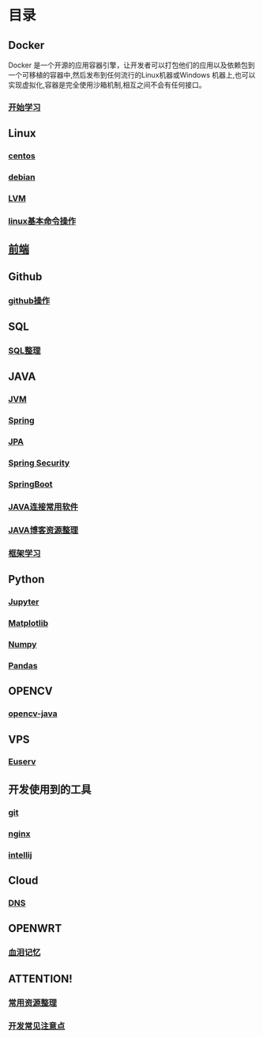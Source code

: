 # 目录
## Docker
Docker 是一个开源的应用容器引擎，让开发者可以打包他们的应用以及依赖包到一个可移植的容器中,然后发布到任何流行的Linux机器或Windows 机器上,也可以实现虚拟化,容器是完全使用沙箱机制,相互之间不会有任何接口。

### [开始学习](../docker/docker-install.md)

## Linux
### [centos](../linux/centos.md)

### [debian](../linux/debian.md)

### [LVM](../linux/LVM.md)

### [linux基本命令操作](../linux/linux.md)

## [前端](../fronted/css.md)

## Github

### [github操作](../github/github.md)

## SQL
### [SQL整理](../sql/sql.md)

## JAVA
### [JVM](../java/jvm.md)

### [Spring](../java/spring.md)

### [JPA](../java/jpa.md)

### [Spring Security](../java/spring-security.md)

### [SpringBoot](../java/springboot.md)

### [JAVA连接常用软件](../java/java-connect.md)

### [JAVA博客资源整理](../java/java-blog.md)

### [框架学习](../java/framework.md)

## Python
### [Jupyter](../python/jupyter.md)

### [Matplotlib](../python/matplotlib.md)

### [Numpy](../python/numpy.md)

### [Pandas](../python/pandas.md)

## OPENCV

### [opencv-java](../opencv/opencv-java.md)

## VPS

### [Euserv](../vps/euserv.md)

## 开发使用到的工具
### [git](../tools/git.md)

### [nginx](../tools/nginx.md)

### [intellij](../tools/intellij.md)

## Cloud
### [DNS](../cloud/dns.md)

## OPENWRT
### [血泪记忆](../openwrt/attention.md)

## ATTENTION!
### [常用资源整理](../resource.md)

### [开发常见注意点](../attention.md)







